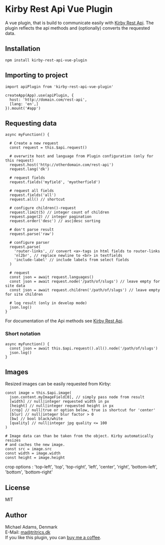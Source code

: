 # Kirby Rest Api Vue Plugin

A vue plugin, that is build to communicate easily with [Kirby Rest Api](https://github.com/tritrics/kirby-rest-api). The plugin reflects the api methods and (optionally) converts the requested data.

## Installation

```npm install kirby-rest-api-vue-plugin```

## Importing to project

```
import apiPlugin from 'kirby-rest-api-vue-plugin'

createApp(App).use(apiPlugin, {
  host: 'http://domain.com/rest-api',
  [lang: 'en',]
}).mount('#app')

```

## Requesting data

```
async myFunction() {

  # Create a new request
  const request = this.$api.request()

  # overwrite host and language from Plugin configuration (only for this request)
  request.host('http://otherdomain.com/rest-api')
  request.lang('dk')

  # request fields
  request.fields('myfield', 'myotherfield')

  # request all fields
  request.fields('all')
  request.all() // shortcut

  # configure children()-request
  request.limit(5) // integer count of children
  request.page(2) // integer pagination
  request.order('desc') // asc|desc sorting

  # don't parse result
  request.parse('raw')

  # configure parser
  request.parse(
    'router-links', // convert <a>-tags in html fields to router-links
    'nl2br', // replace newline to <br> in textfields
    'include-label' // include labels from select fields
  )

  # request
  const json = await request.languages()
  const json = await request.node('/path/of/slugs') // leave empty for site data
  const json = await request.children('/path/of/slugs') // leave empty for site children
  
  # log result (only in develop mode)
  json.log()
}
```
For documentation of the Api methods see [Kirby Rest Api](https://github.com/tritrics/kirby-rest-api).

### Short notation

```
async myFunction() {
  const json = await this.$api.request().all().node('/path/of/slugs')
  json.log()
}
```

## Images

Resized images can be easily requested from Kirby:

```
const image = this.$api.image(
  json.content.myImageField[0], // simply pass node from result
  [width] // null|integer requested width in px
  [height] // null|integer requested height in px
  [crop] // null|true or option below, true is shortcut for 'center'
  [blur] // null|integer blur factor > 0
  [bw] // bool black/white
  [quality] // null|integer jpg quality <= 100
)

# Image data can than be taken from the object. Kirby automatically resizes
# and caches the new image.
const src = image.src
const width = image.width
const height = image.height
```

crop options : 'top-left', 'top', 'top-right', 'left', 'center', 'right', 'bottom-left', 'bottom', 'bottom-right'

## License

MIT

## Author

Michael Adams, Denmark  
E-Mail: [ma@tritrics.dk](mailto:ma@tritrics.dk)  
If you like this plugin, you can [buy me a coffee](https://www.buymeacoffee.com/tritrics).
